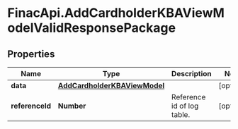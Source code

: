 # FinacApi.AddCardholderKBAViewModelValidResponsePackage

## Properties
Name | Type | Description | Notes
------------ | ------------- | ------------- | -------------
**data** | [**AddCardholderKBAViewModel**](AddCardholderKBAViewModel.md) |  | [optional] 
**referenceId** | **Number** | Reference id of log table. | [optional] 
